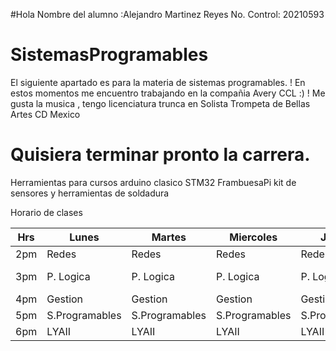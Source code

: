 #Hola 
Nombre del alumno :Alejandro Martinez Reyes
No. Control: 20210593
# SistemasProgramables
El siguiente apartado es para la materia de sistemas programables.
! En estos momentos me encuentro trabajando en la compañia Avery CCL :)
! Me gusta la musica , tengo licenciatura trunca en Solista Trompeta de Bellas Artes CD Mexico
# Quisiera terminar pronto la carrera.


Herramientas para cursos
arduino clasico
STM32
FrambuesaPi
kit de sensores y herramientas de soldadura

Horario de clases


| Hrs | Lunes          | Martes         | Miercoles      | Jueves         | Viernes   |
|-----|----------------|----------------|----------------|----------------|-----------|
| 2pm | Redes          | Redes          | Redes          | Redes          | Redes     |
| 3pm | P. Logica      | P. Logica      | P. Logica      | P. Logica      | P. Logica |
| 4pm | Gestion        | Gestion        | Gestion        | Gestion        | Gestion   |
| 5pm | S.Programables | S.Programables | S.Programables | S.Programables |           |
| 6pm | LYAII          | LYAII          | LYAII          | LYAII          | LYAII     |


